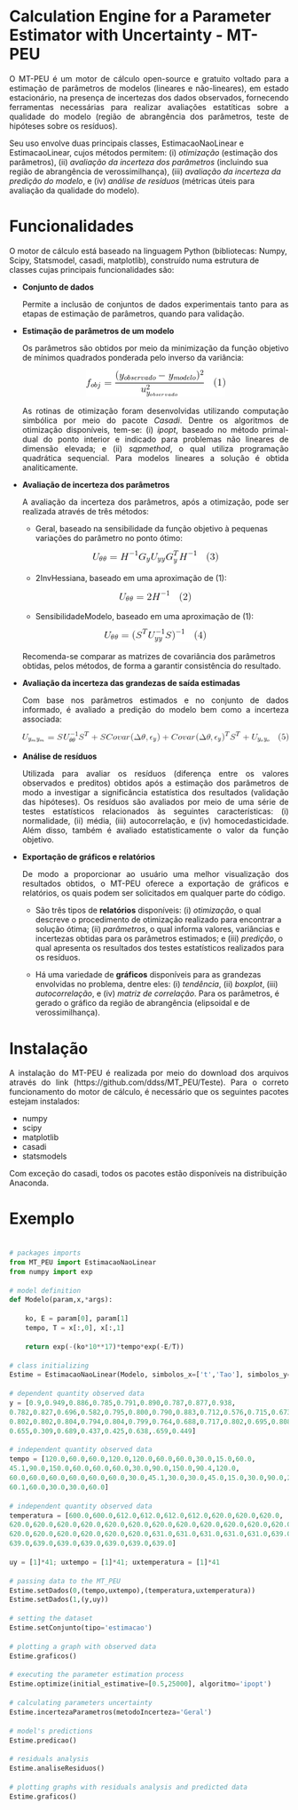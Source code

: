 # Calculation Engine for a Parameter Estimator with Uncertainty - MT-PEU

<p align="justify">
O MT-PEU é um motor de cálculo open-source e gratuito voltado para a estimação de parâmetros de modelos (lineares e não-lineares), em estado estacionário, na presença de incertezas dos dados observados, fornecendo ferramentas necessárias para realizar avaliações estatíticas sobre a qualidade do modelo (região de abrangência dos parâmetros, teste de hipóteses sobre os resíduos). 
	
Seu uso envolve duas principais classes, EstimacaoNaoLinear e EstimacaoLinear, cujos métodos permitem: (i) <em>otimização</em> (estimação dos parâmetros), (ii) <em>avaliação da incerteza dos parâmetros</em> (incluindo sua região de abrangência de verossimilhança), (iii) <em>avaliação da incerteza da predição do modelo</em>, e (iv) <em>análise de resíduos</em> (métricas úteis para avaliação da qualidade do modelo). 
</p>

# Funcionalidades

O motor de cálculo está baseado na linguagem Python (bibliotecas: Numpy, Scipy, Statsmodel, casadi, matplotlib), construído numa estrutura de classes cujas principais funcionalidades são:

* **Conjunto de dados**
  <p align="justify"> Permite a inclusão de conjuntos de dados experimentais tanto para as etapas de estimação de parâmetros, quando para validação.</p>

* **Estimação de parâmetros de um modelo**   
  <p align="justify">
    <text> Os parâmetros são obtidos por meio da minimização da função objetivo de mínimos quadrados ponderada pelo inverso da variância: </text>  </p>
  <p align="center">
  <img src = "./Imagens/ObjectiveFunction.png">
  </p>
  <p align="justify">
   As rotinas de otimização foram desenvolvidas utilizando computação simbólica por meio do pacote <em>Casadi</em>. Dentre os algoritmos de otimização disponíveis, tem-se: (i) <em>ipopt</em>, baseado no método primal-dual do ponto interior e indicado para problemas não lineares de dimensão elevada; e (ii) <em>sqpmethod</em>, o qual utiliza programação quadrática sequencial. Para modelos lineares a solução é obtida analiticamente.
</p>
  
* **Avaliação de incerteza dos parâmetros** 
  <p align="justify"> A avaliação da incerteza dos parâmetros, após a otimização, pode ser realizada através de três métodos:
   </p>
   
  * Geral, baseado na sensibilidade da função objetivo à pequenas variações do parâmetro no ponto ótimo:
  
  <p align="center">
  <img src = "./Imagens/Geral.png"> 
  </p>
  
  * 2InvHessiana, baseado em uma aproximação de (1):
  
  <p align="center">
  <img src = "./Imagens/2invHessian.png">
  </p> 
  
  * SensibilidadeModelo, baseado em uma aproximação de (1):
  <p align="center">
  <img src = "./Imagens/Sensibilidade.png">
  </p> 
  
  Recomenda-se comparar as matrizes de covariância dos parâmetros obtidas, pelos métodos, de forma a garantir consistência do resultado.
  
* **Avaliação da incerteza das grandezas de saída estimadas**

  <p align="justify">
		<text>Com base nos parâmetros estimados e no conjunto de dados informado, é avaliado a predição do modelo bem como a incerteza associada: </text>
  </p>
  
  <p align="center">
  <img src = "./Imagens/Uyy.png">
  </p> 

* **Análise de resíduos**
  <p align="justify">
    <text>Utilizada para avaliar os resíduos (diferença entre os valores observados e preditos) obtidos após a estimação dos parâmetros de modo a investigar a significância estatística dos resultados (validação das hipóteses). Os resíduos são avaliados por meio de uma série de testes estatísticos relacionados às seguintes características: (i) normalidade, (ii) média, (iii) autocorrelação, e (iv) homocedasticidade. Além disso, também é avaliado estatisticamente o valor da função objetivo.</text>
  </p>

* **Exportação de gráficos e relatórios**

  <p align="justify">
	De modo a proporcionar ao usuário uma melhor visualização dos resultados obtidos, o MT-PEU oferece a exportação de gráficos e relatórios, os quais podem ser solicitados em qualquer parte do código.
  </p>
  
  * São três tipos de **relatórios** disponíveis: (i) *otimização*, o qual descreve o procedimento de otimização realizado para encontrar a solução ótima; (ii) *parâmetros*, o qual informa valores, variâncias e incertezas obtidas para os parâmetros estimados; e (iii) *predição*, o qual apresenta os resultados dos testes estatísticos realizados para os resíduos. 
  
  * Há uma variedade de **gráficos** disponíveis para as grandezas envolvidas no problema, dentre eles: (i) *tendência*, (ii) *boxplot*, (iii) *autocorrelação*, e (iv) *matriz de correlação*. Para os parâmetros, é gerado o gráfico da região de abrangência (elipsoidal e de verossimilhança).
  
# Instalação

<p align="justify">
A instalação do MT-PEU é realizada por meio do download dos arquivos através do link (https://github.com/ddss/MT_PEU/Teste). Para o correto funcionamento do motor de cálculo, é necessário que os seguintes pacotes estejam instalados: 
</p>

* numpy
* scipy
* matplotlib
* casadi
* statsmodels

Com exceção do casadi, todos os pacotes estão disponíveis na distribuição Anaconda.

# Exemplo
```python

# packages imports
from MT_PEU import EstimacaoNaoLinear
from numpy import exp

# model definition
def Modelo(param,x,*args):

    ko, E = param[0], param[1]
    tempo, T = x[:,0], x[:,1]

    return exp(-(ko*10**17)*tempo*exp(-E/T))

# class initializing
Estime = EstimacaoNaoLinear(Modelo, simbolos_x=['t','Tao'], simbolos_y=['y'], simbolos_param=['ko','E'], Folder='Exemplo1')

# dependent quantity observed data
y = [0.9,0.949,0.886,0.785,0.791,0.890,0.787,0.877,0.938,
0.782,0.827,0.696,0.582,0.795,0.800,0.790,0.883,0.712,0.576,0.715,0.673,
0.802,0.802,0.804,0.794,0.804,0.799,0.764,0.688,0.717,0.802,0.695,0.808,
0.655,0.309,0.689,0.437,0.425,0.638,.659,0.449]

# independent quantity observed data
tempo = [120.0,60.0,60.0,120.0,120.0,60.0,60.0,30.0,15.0,60.0,
45.1,90.0,150.0,60.0,60.0,60.0,30.0,90.0,150.0,90.4,120.0,
60.0,60.0,60.0,60.0,60.0,60.0,30.0,45.1,30.0,30.0,45.0,15.0,30.0,90.0,25.0,
60.1,60.0,30.0,30.0,60.0]

# independent quantity observed data
temperatura = [600.0,600.0,612.0,612.0,612.0,612.0,620.0,620.0,620.0,
620.0,620.0,620.0,620.0,620.0,620.0,620.0,620.0,620.0,620.0,620.0,620.0,
620.0,620.0,620.0,620.0,620.0,620.0,631.0,631.0,631.0,631.0,631.0,639.0,639.0,
639.0,639.0,639.0,639.0,639.0,639.0,639.0]

uy = [1]*41; uxtempo = [1]*41; uxtemperatura = [1]*41

# passing data to the MT_PEU
Estime.setDados(0,(tempo,uxtempo),(temperatura,uxtemperatura))
Estime.setDados(1,(y,uy))

# setting the dataset
Estime.setConjunto(tipo='estimacao')

# plotting a graph with observed data
Estime.graficos()

# executing the parameter estimation process
Estime.optimize(initial_estimative=[0.5,25000], algoritmo='ipopt')

# calculating parameters uncertainty
Estime.incertezaParametros(metodoIncerteza='Geral')

# model's predictions
Estime.predicao()

# residuals analysis
Estime.analiseResiduos()

# plotting graphs with residuals analysis and predicted data
Estime.graficos()
